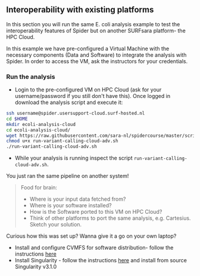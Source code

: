## Interoperability with existing platforms 

In this section you will run the same E. coli analysis example to test the interoperability features of Spider but on another SURFsara platform- the HPC Cloud.

In this example we have pre-configured a Virtual Machine with the necessary components (Data and Software) to integrate the analysis with Spider. In order to access the VM, ask the instructors for your credentials. 

### Run the analysis

* Login to the pre-configured VM on HPC Cloud (ask for your username/password if you still don't have this). Once logged in download the analysis script and execute it:

```sh
ssh username@spider.usersupport-cloud.surf-hosted.nl 
cd $HOME
mkdir ecoli-analysis-cloud
cd ecoli-analysis-cloud/
wget https://raw.githubusercontent.com/sara-nl/spidercourse/master/scripts/run-variant-calling-cloud-adv.sh
chmod u+x run-variant-calling-cloud-adv.sh
./run-variant-calling-cloud-adv.sh
```

* While your analysis is running inspect the script `run-variant-calling-cloud-adv.sh`.  

You just ran the same pipeline on another system!

> Food for brain:
> - Where is your input data fetched from?
> - Where is your software installed? 
> - How is the Software ported to this VM on HPC Cloud?
> - Think of other platforms to port the same analysis, e.g. Cartesius. Sketch your solution.

Curious how this was set up? Wanna give it a go on your own laptop?
 - Install and configure CVMFS for software distribution- follow the instructions [here](http://doc.grid.surfsara.nl/en/latest/Pages/Advanced/softdrive_on_laptop.html#softdrive-on-laptop)
 - Install Singularity - follow the instructions [here](https://sylabs.io/guides/3.0/user-guide/installation.html) and install from source Singularity v3.1.0
